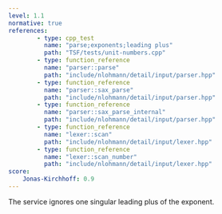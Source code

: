 ```yaml
---
level: 1.1
normative: true
references:
        - type: cpp_test
          name: "parse;exponents;leading plus"
          path: "TSF/tests/unit-numbers.cpp"
        - type: function_reference
          name: "parser::parse"
          path: "include/nlohmann/detail/input/parser.hpp"
        - type: function_reference
          name: "parser::sax_parse"
          path: "include/nlohmann/detail/input/parser.hpp"
        - type: function_reference
          name: "parser::sax_parse_internal"
          path: "include/nlohmann/detail/input/parser.hpp"
        - type: function_reference
          name: "lexer::scan"
          path: "include/nlohmann/detail/input/lexer.hpp"
        - type: function_reference
          name: "lexer::scan_number"
          path: "include/nlohmann/detail/input/lexer.hpp"
score:
    Jonas-Kirchhoff: 0.9
---
```


The service ignores one singular leading plus of the exponent.